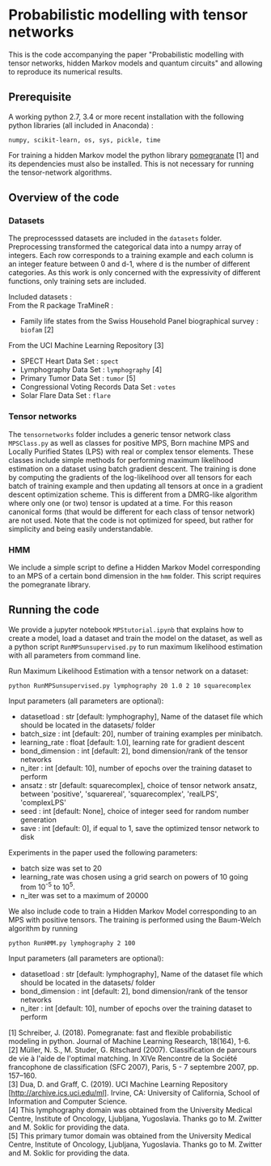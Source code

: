 # Probabilistic modelling with tensor networks
This is the code accompanying the paper "Probabilistic modelling with tensor networks, hidden Markov models and quantum circuits" and allowing to reproduce its numerical results.

## Prerequisite
A working python 2.7, 3.4 or more recent installation with the following python libraries (all included in Anaconda) :
```
numpy, scikit-learn, os, sys, pickle, time
```
For training a hidden Markov model the python library [pomegranate](https://github.com/jmschrei/pomegranate) [1] and its dependencies must also be installed. This is not necessary for running the tensor-network algorithms.

## Overview of the code
### Datasets
The preprocesssed datasets are included in the `datasets` folder. 
Preprocessing transformed the categorical data into a numpy array of integers. Each row corresponds to a training example and each column is an integer feature between 0 and d-1, where d is the number of different categories. As this work is only concerned with the expressivity of different functions, only training sets are included.

Included datasets :  
From the R package TraMineR :  
- Family life states from the Swiss Household Panel biographical survey : `biofam` [2]

From the UCI Machine Learning Repository [3]  
- SPECT Heart Data Set : `spect`
- Lymphography Data Set : `lymphography` [4]
- Primary Tumor Data Set : `tumor` [5]
- Congressional Voting Records Data Set : `votes`
- Solar Flare Data Set : `flare`

### Tensor networks
The `tensornetworks` folder includes a generic tensor network class `MPSClass.py` as well as classes for positive MPS, Born machine MPS and Locally Purified States (LPS) with real or complex tensor elements. These classes include simple methods for performing maximum likelihood estimation on a dataset using batch gradient descent. The training is done by computing the gradients of the log-likelihood over all tensors for each batch of training example and then updating all tensors at once in a gradient descent optimization scheme. This is different from a DMRG-like algorithm where only one (or two) tensor is updated at a time. For this reason canonical forms (that would be different for each class of tensor network) are not used. Note that the code is not optimized for speed, but rather for simplicity and being easily understandable.

### HMM
We include a simple script to define a Hidden Markov Model corresponding to an MPS of a certain bond dimension in the `hmm` folder. This script requires the pomegranate library.

## Running the code
We provide a jupyter notebook `MPStutorial.ipynb` that explains how to create a model, load a dataset and train the model on the dataset, as well as a python script `RunMPSunsupervised.py` to run maximum likelihood estimation with all parameters from command line.

Run Maximum Likelihood Estimation with a tensor network on a dataset:
```
python RunMPSunsupervised.py lymphography 20 1.0 2 10 squarecomplex
```
Input parameters (all parameters are optional):
- datasetload : str [default: lymphography], Name of the dataset file which should be located in the datasets/ folder
- batch_size : int [default: 20], number of training examples per minibatch.
- learning_rate : float [default: 1.0], learning rate for gradient descent
- bond_dimension : int [default: 2], bond dimension/rank of the tensor networks
- n_iter : int [default: 10], number of epochs over the training dataset to perform
- ansatz : str [default: squarecomplex], choice of tensor network ansatz, between 'positive', 'squarereal', 'squarecomplex', 'realLPS', 'complexLPS'
- seed : int [default: None], choice of integer seed for random number generation
- save : int [default: 0], if equal to 1, save the optimized tensor network to disk

Experiments in the paper used the following parameters:
- batch size was set to 20
- learning_rate was chosen using a grid search on powers of 10 going from 10<sup>-5</sup> to 10<sup>5</sup>.
- n_iter was set to a maximum of 20000

We also include code to train a Hidden Markov Model corresponding to an MPS with positive tensors. The training is performed using the Baum-Welch algorithm by running
```
python RunHMM.py lymphography 2 100
```
Input parameters (all parameters are optional):
- datasetload : str [default: lymphography], Name of the dataset file which should be located in the datasets/ folder
- bond_dimension : int [default: 2], bond dimension/rank of the tensor networks
- n_iter : int [default: 10], number of epochs over the training dataset to perform

[1] Schreiber, J. (2018). Pomegranate: fast and flexible probabilistic modeling in python. Journal of Machine Learning Research, 18(164), 1-6.  
[2] Müller, N. S., M. Studer, G. Ritschard (2007). Classification de parcours de vie à l'aide de l'optimal matching. In XIVe Rencontre de la Société francophone de classification (SFC 2007), Paris, 5 - 7 septembre 2007, pp. 157–160.  
[3] Dua, D. and Graff, C. (2019). UCI Machine Learning Repository [http://archive.ics.uci.edu/ml]. Irvine, CA: University of California, School of Information and Computer Science.  
[4] This lymphography domain was obtained from the University Medical Centre, Institute of Oncology, Ljubljana, Yugoslavia. Thanks go to M. Zwitter and M. Soklic for providing the data.  
[5] This primary tumor domain was obtained from the University Medical Centre, Institute of Oncology, Ljubljana, Yugoslavia. Thanks go to M. Zwitter and M. Soklic for providing the data.  
